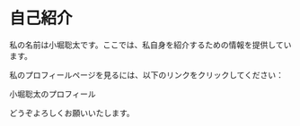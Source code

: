 # 自己紹介
私の名前は小堀聡太です。ここでは、私自身を紹介するための情報を提供しています。

私のプロフィールページを見るには、以下のリンクをクリックしてください：

小堀聡太のプロフィール

どうぞよろしくお願いいたします。
